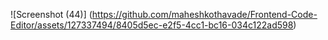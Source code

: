 ![Screenshot (44)]
(https://github.com/maheshkothavade/Frontend-Code-Editor/assets/127337494/8405d5ec-e2f5-4cc1-bc16-034c122ad598)
